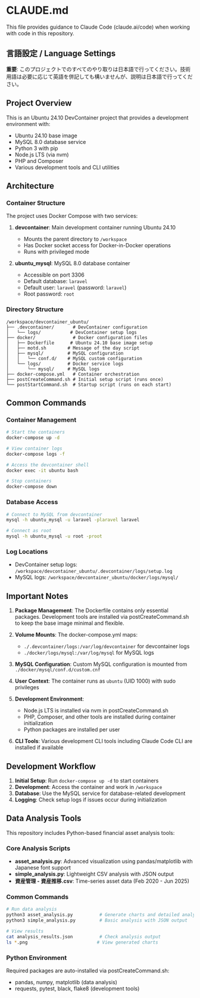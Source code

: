 # CLAUDE.md

This file provides guidance to Claude Code (claude.ai/code) when working with code in this repository.

## 言語設定 / Language Settings

**重要**: このプロジェクトでのすべてのやり取りは日本語で行ってください。技術用語は必要に応じて英語を併記しても構いませんが、説明は日本語で行ってください。

## Project Overview

This is an Ubuntu 24.10 DevContainer project that provides a development environment with:
- Ubuntu 24.10 base image
- MySQL 8.0 database service
- Python 3 with pip
- Node.js LTS (via nvm)
- PHP and Composer
- Various development tools and CLI utilities

## Architecture

### Container Structure
The project uses Docker Compose with two services:
1. **devcontainer**: Main development container running Ubuntu 24.10
   - Mounts the parent directory to `/workspace`
   - Has Docker socket access for Docker-in-Docker operations
   - Runs with privileged mode

2. **ubuntu_mysql**: MySQL 8.0 database container
   - Accessible on port 3306
   - Default database: `laravel`
   - Default user: `laravel` (password: `laravel`)
   - Root password: `root`

### Directory Structure
```
/workspace/devcontainer_ubuntu/
├── .devcontainer/       # DevContainer configuration
│   └── logs/           # DevContainer setup logs
├── docker/              # Docker configuration files
│   ├── Dockerfile      # Ubuntu 24.10 base image setup
│   ├── motd.sh        # Message of the day script
│   ├── mysql/         # MySQL configuration
│   │   └── conf.d/    # MySQL custom configuration
│   └── logs/          # Docker service logs
│       └── mysql/     # MySQL logs
├── docker-compose.yml   # Container orchestration
├── postCreateCommand.sh # Initial setup script (runs once)
└── postStartCommand.sh  # Startup script (runs on each start)
```

## Common Commands

### Container Management
```bash
# Start the containers
docker-compose up -d

# View container logs
docker-compose logs -f

# Access the devcontainer shell
docker exec -it ubuntu bash

# Stop containers
docker-compose down
```

### Database Access
```bash
# Connect to MySQL from devcontainer
mysql -h ubuntu_mysql -u laravel -plaravel laravel

# Connect as root
mysql -h ubuntu_mysql -u root -proot
```

### Log Locations
- DevContainer setup logs: `/workspace/devcontainer_ubuntu/.devcontainer/logs/setup.log`
- MySQL logs: `/workspace/devcontainer_ubuntu/docker/logs/mysql/`

## Important Notes

1. **Package Management**: The Dockerfile contains only essential packages. Development tools are installed via postCreateCommand.sh to keep the base image minimal and flexible.

2. **Volume Mounts**: The docker-compose.yml maps:
   - `./.devcontainer/logs:/var/log/devcontainer` for devcontainer logs
   - `./docker/logs/mysql:/var/log/mysql` for MySQL logs

3. **MySQL Configuration**: Custom MySQL configuration is mounted from `./docker/mysql/conf.d/custom.cnf`

4. **User Context**: The container runs as `ubuntu` (UID 1000) with sudo privileges

5. **Development Environment**: 
   - Node.js LTS is installed via nvm in postCreateCommand.sh
   - PHP, Composer, and other tools are installed during container initialization
   - Python packages are installed per user

6. **CLI Tools**: Various development CLI tools including Claude Code CLI are installed if available

## Development Workflow

1. **Initial Setup**: Run `docker-compose up -d` to start containers
2. **Development**: Access the container and work in `/workspace`
3. **Database**: Use the MySQL service for database-related development
4. **Logging**: Check setup logs if issues occur during initialization

## Data Analysis Tools

This repository includes Python-based financial asset analysis tools:

### Core Analysis Scripts
- **asset_analysis.py**: Advanced visualization using pandas/matplotlib with Japanese font support
- **simple_analysis.py**: Lightweight CSV analysis with JSON output
- **資産管理 - 資産推移.csv**: Time-series asset data (Feb 2020 - Jun 2025)

### Common Commands
```bash
# Run data analysis
python3 asset_analysis.py          # Generate charts and detailed analysis
python3 simple_analysis.py         # Basic analysis with JSON output

# View results
cat analysis_results.json          # Check analysis output
ls *.png                          # View generated charts
```

### Python Environment
Required packages are auto-installed via postCreateCommand.sh:
- pandas, numpy, matplotlib (data analysis)
- requests, pytest, black, flake8 (development tools)